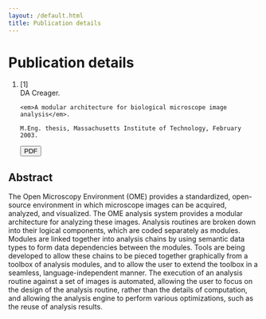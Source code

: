 ```yaml
---
layout: /default.html
title: Publication details
---
```


# Publication details

<ol class="publications">
<li class="reference">
  <div class="citation_number">[1]</div>
  <div class="citation">
    DA Creager.

    <em>A modular architecture for biological microscope image
    analysis</em>.

    M.Eng. thesis, Massachusetts Institute of Technology, February
    2003.
  </div>

  <div class="downloads">
    <a href="meng-thesis.pdf">
    <button type="button" class="btn btn-primary">
      <span class="glyphicon glyphicon-download"></span> PDF
    </button>
    </a>
  </div>
</li>
</ol>

## Abstract

The Open Microscopy Environment (OME) provides a standardized, open-
source environment in which microscope images can be acquired,
analyzed, and visualized.  The OME analysis system provides a modular
architecture for analyzing these images.  Analysis routines are broken
down into their logical components, which are coded separately as
modules.  Modules are linked together into analysis chains by using
semantic data types to form data dependencies between the modules.
Tools are being developed to allow these chains to be pieced together
graphically from a toolbox of analysis modules, and to allow the user
to extend the toolbox in a seamless, language-independent manner.  The
execution of an analysis routine against a set of images is automated,
allowing the user to focus on the design of the analysis routine,
rather than the details of computation, and allowing the analysis
engine to perform various optimizations, such as the reuse of analysis
results.
